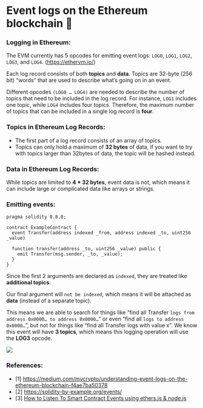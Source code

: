 # Event logs on the Ethereum blockchain :newspaper:

### Logging in Ethereum:

The EVM currently has 5 opcodes for emitting event logs: `LOG0`, `LOG1`, `LOG2`, `LOG3`, and `LOG4`. (https://ethervm.io/)

Each log record consists of both **topics** and **data**. 
Topics are 32-byte (256 bit) “words” that are used to describe what’s going on in an event. 

Different opcodes `(LOG0 … LOG4)` are needed to describe the number of topics that need to be included in the log record. For instance, `LOG1` includes one topic, while `LOG4` includes four topics. Therefore, the maximum number of topics that can be included in a single log record is **four**.

### Topics in Ethereum Log Records:

- The first part of a log record consists of an array of topics.
- Topics can only hold a maximum of **32 bytes** of data, if you want to try with topics larger than 32bytes of data, the topic will be hashed instead.

### Data in Ethereum Log Records:

While topics are limited to **4 * 32 bytes**, event data is not, which means it can include large or complicated data like arrays or strings.

### Emitting events:

```solidity
pragma solidity 0.8.0;

contract ExampleContract {
  event Transfer(address indexed _from, address indexed _to, uint256 _value)

  function transfer(address _to, uint256 _value) public {
    emit Transfer(msg.sender, _to, _value);
  }
}
```

Since the first 2 arguments are declared as `indexed`, they are treated like **additional topics**. 

Our final argument will `not be indexed`, which means it will be attached as **data** (instead of a separate topic).

This means we are able to search for things like “find all Transfer `logs from address 0x0000… to address 0x0000…`” or even “find all `logs to address 0x0000…`”, but not for things like “find all Transfer logs with value x”. We know this event will have **3 topics**, which means this logging operation will use the **LOG3** opcode.

<img src="https://miro.medium.com/max/1100/1*4R2msSDcT-JaSnUEPO96UA.png" />

### References: 

- [1] https://medium.com/mycrypto/understanding-event-logs-on-the-ethereum-blockchain-f4ae7ba50378
- [2] https://solidity-by-example.org/events/
- [3] [How to Listen To Smart Contract Events using ethers.js & node.js](https://www.youtube.com/watch?v=7GT_-jvSZIA)